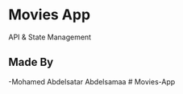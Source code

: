 # Movies App

API & State Management

## Made By

-Mohamed Abdelsatar Abdelsamaa
#   M o v i e s - A p p  
 